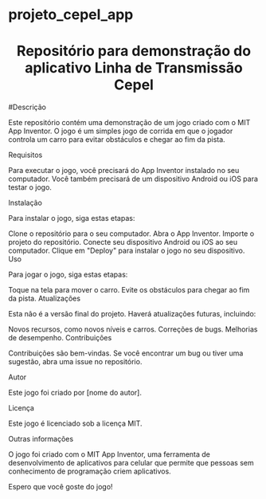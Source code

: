 # projeto_cepel_app
<h1 align="center">Repositório para demonstração do aplicativo Linha de Transmissão Cepel</h1>



#Descrição

Este repositório contém uma demonstração de um jogo criado com o MIT App Inventor. O jogo é um simples jogo de corrida em que o jogador controla um carro para evitar obstáculos e chegar ao fim da pista.

Requisitos

Para executar o jogo, você precisará do App Inventor instalado no seu computador. Você também precisará de um dispositivo Android ou iOS para testar o jogo.

Instalação

Para instalar o jogo, siga estas etapas:

Clone o repositório para o seu computador.
Abra o App Inventor.
Importe o projeto do repositório.
Conecte seu dispositivo Android ou iOS ao seu computador.
Clique em "Deploy" para instalar o jogo no seu dispositivo.
Uso

Para jogar o jogo, siga estas etapas:

Toque na tela para mover o carro.
Evite os obstáculos para chegar ao fim da pista.
Atualizações

Esta não é a versão final do projeto. Haverá atualizações futuras, incluindo:

Novos recursos, como novos níveis e carros.
Correções de bugs.
Melhorias de desempenho.
Contribuições

Contribuições são bem-vindas. Se você encontrar um bug ou tiver uma sugestão, abra uma issue no repositório.

Autor

Este jogo foi criado por [nome do autor].

Licença

Este jogo é licenciado sob a licença MIT.

Outras informações

O jogo foi criado com o MIT App Inventor, uma ferramenta de desenvolvimento de aplicativos para celular que permite que pessoas sem conhecimento de programação criem aplicativos.

Espero que você goste do jogo!
